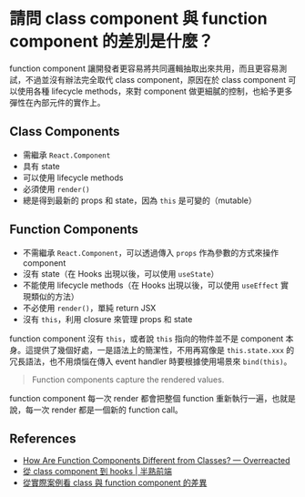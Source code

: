 # 請問 class component 與 function component 的差別是什麼？

function component 讓開發者更容易將共同邏輯抽取出來共用，而且更容易測試，不過並沒有辦法完全取代 class component，原因在於 class component 可以使用各種 lifecycle methods，來對 component 做更細膩的控制，也給予更多彈性在內部元件的實作上。

## Class Components

- 需繼承 `React.Component`
- 具有 state
- 可以使用 lifecycle methods
- 必須使用 `render()`
- 總是得到最新的 props 和 state，因為 `this` 是可變的（mutable）

## Function Components

- 不需繼承 `React.Component`，可以透過傳入 `props` 作為參數的方式來操作 component
- 沒有 state（在 Hooks 出現以後，可以使用 `useState`）
- 不能使用 lifecycle methods（在 Hooks 出現以後，可以使用 `useEffect` 實現類似的方法）
- 不必使用 `render()`，單純 return JSX
- 沒有 `this`，利用 closure 來管理 props 和 state

function component 沒有 `this`，或者說 `this` 指向的物件並不是 component 本身。這提供了幾個好處，一是語法上的簡潔性，不用再寫像是 `this.state.xxx` 的冗長語法，也不用煩惱在傳入 event handler 時要根據使用場景來 `bind(this)`。

> Function components capture the rendered values.

function component 每一次 render 都會把整個 function 重新執行一遍，也就是說，每一次 render 都是一個新的 function call。

## References

- [How Are Function Components Different from Classes? — Overreacted](https://overreacted.io/how-are-function-components-different-from-classes/)
- [從 class component 到 hooks | 半熟前端](https://blog.kalan.dev/function-component-to-hooks/)
- [從實際案例看 class 與 function component 的差異](https://blog.techbridge.cc/2020/06/13/class-function-component-and-useeffect/)
